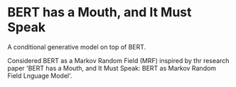 # BERT has a Mouth, and It Must Speak

A conditional generative model on top of BERT. 

Considered BERT as a Markov Random Field (MRF) inspired by thr research paper 'BERT has a Mouth, and It Must Speak: BERT as Markov Random Field Lnguage Model'.

